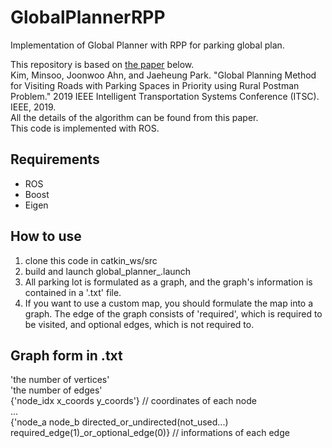 # GlobalPlannerRPP
Implementation of Global Planner with RPP for parking global plan.  

This repository is based on [the paper](https://ieeexplore.ieee.org/abstract/document/8917318) below.  
Kim, Minsoo, Joonwoo Ahn, and Jaeheung Park. "Global Planning Method for Visiting Roads with Parking Spaces in Priority using Rural Postman Problem." 2019 IEEE Intelligent Transportation Systems Conference (ITSC). IEEE, 2019.  
All the details of the algorithm can be found from this paper.  
This code is implemented with ROS.  

## Requirements
* ROS
* Boost
* Eigen

## How to use
1) clone this code in catkin_ws/src
2) build and launch global_planner_.launch
3) All parking lot is formulated as a graph, and the graph's information is contained in a '.txt' file.  
4) If you want to use a custom map, you should formulate the map into a graph. The edge of the graph consists of 'required', which is required to be visited, and optional edges, which is not required to.    

## Graph form in .txt
'the number of vertices'  
'the number of edges'  
{'node_idx x_coords y_coords'} // coordinates of each node  
...  
{'node_a node_b directed_or_undirected(not_used...) required_edge(1)_or_optional_edge(0)} // informations of each edge  





